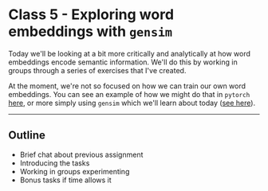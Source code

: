 # Class 5 - Exploring word embeddings with ```gensim```

Today we'll be looking at a bit more critically and analytically at how word embeddings encode semantic information. We'll do this by working in groups through a series of exercises that I've created. 

At the moment, we're not so focused on how we can train our own word embeddings. You can see an example of how we might do that in ```pytorch``` [here](https://pytorch.org/tutorials/beginner/nlp/word_embeddings_tutorial.html), or more simply using ```gensim``` which we'll learn about today ([see here](https://radimrehurek.com/gensim/auto_examples/tutorials/run_word2vec.html#training-your-own-model)).

---
## Outline

- Brief chat about previous assignment
- Introducing the tasks
- Working in groups experimenting
- Bonus tasks if time allows it